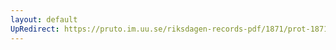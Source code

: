 ```yaml
---
layout: default
UpRedirect: https://pruto.im.uu.se/riksdagen-records-pdf/1871/prot-1871--ak--509/prot-1871--ak--509_003.pdf
---
```

